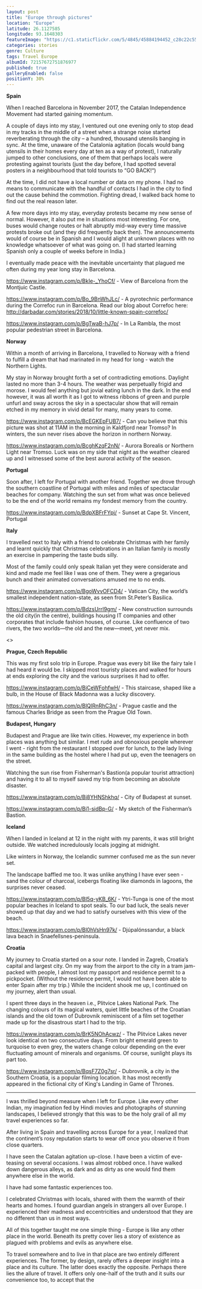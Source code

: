 ```yaml
---
layout: post
title: "Europe through pictures"
location: "Europe"
latitude: 26.1127585
longitude: 93.1648303
featureImage: "https://c1.staticflickr.com/5/4845/45884194452_c28c22c55d_c.jpg"
categories: stories
genre: Culture
tags: Travel Europe
albumId: 72157672751876977
published: true
galleryEnabled: false
positionY: 30%
---
```


**Spain**

When I reached Barcelona in November 2017, the Catalan Independence Movement had started gaining momentum. 

A couple of days into my stay, I ventured out one evening only to stop dead in my tracks in the middle of a street when a strange noise started reverberating through the city – a hundred, thousand utensils banging in sync. At the time, unaware of the Catalonia agitation (locals would bang utensils in their homes every day at ten as a way of protest), I naturally jumped to other conclusions, one of them that perhaps locals were protesting against tourists (just the day before, I had spotted several posters in a neighbourhood that told tourists to “GO BACK!“)

At the time, I did not have a local number or data on my phone. I had no means to communicate with the handful of contacts I had in the city to find out the cause behind the commotion. Fighting dread, I walked back home to find out the real reason later.

A few more days into my stay, everyday protests became my new sense of normal. However, it also put me in situations most interesting. For one, buses would change routes or halt abruptly mid-way every time massive protests broke out (and they did frequently back then). The announcements would of course be in Spanish and I would alight at unknown places with no knowledge whatsoever of what was going on. (I had started learning Spanish only a couple of weeks before in India.) 

I eventually made peace with the inevitable uncertainty that plagued me often during my year long stay in Barcelona. 

https://www.instagram.com/p/BkIe-_YhoCf/ - View of Barcelona from the Montjuic Castle. 

https://www.instagram.com/p/Bo_9BnWhJLc/ - A pyrotechnic performance during the Correfoc run in Barcelona. Read our blog about Correfoc here: http://darbadar.com/stories/2018/10/little-known-spain-correfoc/

https://www.instagram.com/p/BgTwaB-hJ7p/ - In La Rambla, the most popular pedestrian street in Barcelona.

**Norway**

Within a month of arriving in Barcelona, I travelled to Norway with a friend to fulfill a dream that had marinated in my head for long - watch the Northern Lights.

My stay in Norway brought forth a set of contradicting emotions. Daylight lasted no more than 3-4 hours. The weather was perpetually frigid and morose. I would feel anything but jovial eating lunch in the dark. In the end however, it was all worth it as I got to witness ribbons of green and purple unfurl and sway across the sky in a spectacular show that will remain etched in my memory in vivid detail for many, many years to come.

https://www.instagram.com/p/BcEGKEpFUB7/  - Can you believe that this picture was shot at 11AM in the morning in Kaldfjord near Tromso? In winters, the sun never rises above the horizon in northern Norway. 
 
https://www.instagram.com/p/BcghKzqF2nN/ - Aurora Borealis or Northern Light near Tromso. Luck was on my side that night as the weather cleared up and I witnessed some of the best auroral activity of the season.

**Portugal**

Soon after, I left for Portugal with another friend. Together we drove through the southern coastline of Portugal with miles and miles of spectacular beaches for company. Watching the sun set from what was once believed to be the end of the world remains my fondest memory from the country.

https://www.instagram.com/p/BdpXBFrFYpj/ - Sunset at Cape St. Vincent, Portugal

**Italy**

I travelled next to Italy with a friend to celebrate Christmas with her family and learnt quickly that Christmas celebrations in an Italian family is mostly an exercise in pampering the taste buds silly.

Most of the family could only speak Italian yet they were considerate and kind and made me feel like I was one of them. They were a gregarious bunch and their animated conversations amused me to no ends. 

https://www.instagram.com/p/BgoWvvOFCD4/ - Vatican City,  the world’s smallest independent nation-state, as seen from St.Peter’s Basilica.

https://www.instagram.com/p/BdzsUrrl9gm/ - New construction surrounds the old city(in the centre), buildings housing IT companies and other corporates that include fashion houses, of course. Like confluence of two rivers, the two worlds—the old and the new—meet, yet never mix.

<<Find the Christmas picture>>

**Prague, Czech Republic**

This was my first solo trip in Europe. Prague was every bit like the fairy tale I had heard it would be. I skipped most touristy places and walked for hours at ends exploring the city and the various surprises it had to offer.

https://www.instagram.com/p/BiCeWFohfwH/ - This staircase, shaped like a bulb, in the House of Black Madonna was a lucky discovery. 

https://www.instagram.com/p/BlQlRnRhC3n/ - Prague castle and the famous Charles Bridge as seen from the Prague Old Town. 


**Budapest, Hungary**

Budapest and Prague are like twin cities. However, my experience in both places was anything but similar. I met rude and obnoxious people wherever I went - right from the restaurant I stopped over for lunch, to the lady living in the same building as the hostel where I had put up, even the teenagers on the street. 

Watching the sun rise from Fisherman's Bastion(a popular tourist attraction) and having it to all to myself saved my trip from becoming an absolute disaster. 

https://www.instagram.com/p/Bi8YHNShkhq/  - City of Budapest at sunset. 

https://www.instagram.com/p/Bi1-sidBp-G/ - My sketch of the Fisherman’s Bastion. 

**Iceland**

When I landed in Iceland at 12 in the night with my parents, it was still bright outside. We watched incredulously locals jogging at midnight. 

Like winters in Norway, the Icelandic summer confused me as the sun never set. 

The landscape baffled me too. It was unlike anything I have ever seen - sand the colour of charcoal, icebergs floating like diamonds in lagoons, the surprises never ceased. 

https://www.instagram.com/p/Bl5q-yKB_6K/ - Ytri-Tunga is one of the most popular beaches in Iceland to spot seals. To our bad luck, the seals never showed up that day and we had to satisfy ourselves with this view of the beach. 

https://www.instagram.com/p/Bl0hVsHn97k/ - Djúpalónssandur, a black lava beach in Snaefellsnes-peninsula. 

**Croatia**

My journey to Croatia started on a sour note. I landed in Zagreb, Croatia’s capital and largest city. On my way from the airport to the city in a tram jam-packed with people, I almost lost my passport and residence permit to a pickpocket. (Without the residence permit, I would not have been able to enter Spain after my trip.) While the incident shook me up, I continued on my journey, alert than usual.

I spent three days in the heaven i.e., Plitvice Lakes National Park. The changing colours of its magical waters, quiet little beaches of the Croatian islands and the old town of Dubrovnik reminiscent of a film set together made up for the disastrous start I had to the trip.  

https://www.instagram.com/p/BrK5NOhAcwz/ - The Plitvice Lakes never look identical on two consecutive days. From bright emerald green to turquoise to even grey, the waters change colour depending on the ever fluctuating amount of minerals and organisms. Of course, sunlight plays its part too.

https://www.instagram.com/p/BqsF7Z0g7sr/ - Dubrovnik, a city in the Southern Croatia, is a popular filming location. It has most recently appeared in the fictional city of King's Landing in Game of Thrones.

***

I was thrilled beyond measure when I left for Europe. Like every other Indian, my imagination fed by Hindi movies and photographs of stunning landscapes, I believed strongly that this was to be the holy grail of all my travel experiences so far.

After living in Spain and travelling across Europe for a year, I realized that the continent’s rosy reputation starts to wear off once you observe it from close quarters. 

I have seen the Catalan agitation up-close. I have been a victim of eve-teasing on several occasions. I was almost robbed once. I have walked down dangerous alleys, as dark and as dirty as one would find them anywhere else in the world.

I have had some fantastic experiences too.

I celebrated Christmas with locals, shared with them the warmth of their hearts and homes. I found guardian angels in strangers all over Europe. I experienced their madness and eccentricities and understood that they are no different than us in most ways.

All of this together taught me one simple thing - Europe is like any other place in the world. Beneath its pretty cover lies a story of existence as plagued with problems and evils as anywhere else. 

To travel somewhere and to live in that place are two entirely different experiences. The former, by design, rarely offers a deeper insight into a place and its culture. The latter does exactly the opposite. Perhaps there lies the allure of travel. It offers only one-half of the truth and it suits our convenience too, to accept that the 

